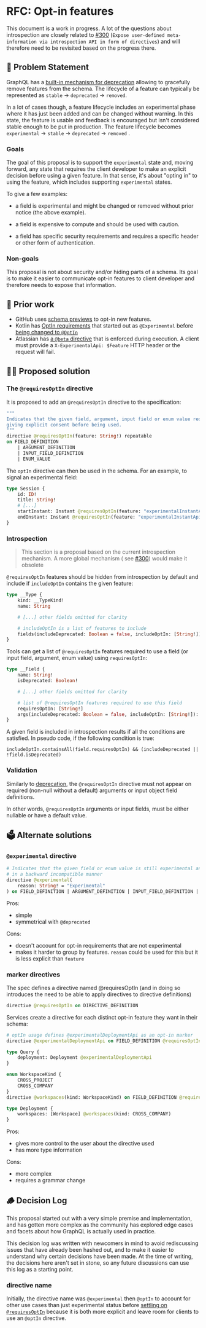 # RFC: Opt-in features

This document is a work in progress. A lot of the questions about introspection are closely related
to [#300](https://github.com/graphql/graphql-spec/issues/300) (`Expose user-defined meta-information via introspection API in form of directives`)
and will therefore need to be revisited based on the progress there.

## 📜 Problem Statement

GraphQL has a [built-in mechanism for deprecation](https://spec.graphql.org/draft/#sec--deprecated) allowing to
gracefully remove features from the schema. The lifecycle of a feature can typically be represented as `stable`
-> `deprecated` -> `removed`.

In a lot of cases though, a feature lifecycle includes an experimental phase where it has just been added and can be
changed without warning. In this state, the feature is usable and feedback is encouraged but isn't considered stable
enough to be put in production. The feature lifecycle becomes `experimental` -> `stable` -> `deprecated` -> `removed` .

### Goals

The goal of this proposal is to support the `experimental` state and, moving forward, any state that requires the client
developer to make an explicit decision before using a given feature. In that sense, it's about "opting in" to using the
feature, which includes supporting `experimental` states.

To give a few examples:

* a field is experimental and might be changed or removed without prior notice (the above example).

* a field is expensive to compute and should be used with caution.

* a field has specific security requirements and requires a specific header or other form of authentication.

### Non-goals

This proposal is not about security and/or hiding parts of a schema. Its goal is to make it easier to communicate opt-in
features to client developer and therefore needs to expose that information.

## 👀 Prior work

* GitHub uses [schema previews](https://docs.github.com/en/graphql/overview/schema-previews) to opt-in new features.
* Kotlin has [OptIn requirements](https://kotlinlang.org/docs/opt-in-requirements.html) that started out
  as `@Experimental`
  before [being changed to `@OptIn`](https://youtrack.jetbrains.com/issue/KT-26216/Generalize-Experimental-API)
* Atlassian
  has [a `@beta` directive](https://developer.atlassian.com/platform/atlassian-graphql-api/graphql/#schema-changes) that
  is enforced during execution. A client must provide a `X-ExperimentalApi: $Feature` HTTP header or the request will
  fail.

## 🧑‍💻 Proposed solution

### The `@requiresOptIn` directive

It is proposed to add an `@requiresOptIn` directive to the specification:

```graphql
"""
Indicates that the given field, argument, input field or enum value requires
giving explicit consent before being used.
"""
directive @requiresOptIn(feature: String!) repeatable
on FIELD_DEFINITION
    | ARGUMENT_DEFINITION
    | INPUT_FIELD_DEFINITION
    | ENUM_VALUE
```

The `optIn` directive can then be used in the schema. For an example, to signal an experimental field:

```graphql
type Session {
    id: ID!
    title: String!
    # [...]
    startInstant: Instant @requiresOptIn(feature: "experimentalInstantApi")
    endInstant: Instant @requiresOptIn(feature: "experimentalInstantApi")
}
```

### Introspection

> This section is a proposal based on the current introspection mechanism. A more global mechanism (
> see [#300](https://github.com/graphql/graphql-spec/issues/300)) would make it obsolete

`@requiresOptIn` features should be hidden from introspection by default and include if `includeOptIn` contains the
given feature:

```graphql
type __Type {
    kind: __TypeKind!
    name: String

    # [...] other fields omitted for clarity

    # includeOptIn is a list of features to include
    fields(includeDeprecated: Boolean = false, includeOptIn: [String!]): [__Field!]
}
```

Tools can get a list of `@requiresOptIn` features required to use a field (or input field, argument, enum value)
using `requiresOptIn`:

```graphql
type __Field {
    name: String!
    isDeprecated: Boolean!

    # [...] other fields omitted for clarity

    # list of @requiresOptIn features required to use this field
    requiresOptIn: [String!]
    args(includeDeprecated: Boolean = false, includeOptIn: [String!]): [__InputValue!]!
}
```

A given field is included in introspection results if all the conditions are satisfied. In pseudo code, if the following
condition is true:

```
includeOptIn.containsAll(field.requiresOptIn) && (includeDeprecated || !field.isDeprecated)
```

### Validation

Similarly to [deprecation](https://spec.graphql.org/draft/#sel-FAHnBZNCAACCwDqvK), the `@requiresOptIn` directive must
not appear on required (non-null without a default) arguments or input object field definitions.

In other words, `@requiresOptIn`  arguments or input fields, must be either nullable or have a default value.

## 🗳️ Alternate solutions

### `@experimental` directive

```graphql
# Indicates that the given field or enum value is still experimental and might be changed 
# in a backward incompatible manner
directive @experimental(
    reason: String! = "Experimental"
) on FIELD_DEFINITION | ARGUMENT_DEFINITION | INPUT_FIELD_DEFINITION | ENUM_VALUE
```

Pros:

* simple
* symmetrical with `@deprecated`

Cons:

* doesn't account for opt-in requirements that are not experimental
* makes it harder to group by features. `reason` could be used for this but it is less explicit than `feature`

### marker directives

The spec defines a directive named @requiresOptIn (and in doing so introduces the need to be able to apply directives to
directive definitions)

```graphql
directive @requiresOptIn on DIRECTIVE_DEFINITION
```

Services create a directive for each distinct opt-in feature they want in their schema:

```graphql
# optIn usage defines @experimentalDeploymentApi as an opt-in marker
directive @experimentalDeploymentApi on FIELD_DEFINITION @requiresOptIn

type Query {
    deployment: Deployment @experimentalDeploymentApi
}

enum WorkspaceKind {
    CROSS_PROJECT
    CROSS_COMPANY
}
directive @workspaces(kind: WorkspaceKind) on FIELD_DEFINITION @requiresOptIn

type Deployment {
    workspaces: [Workspace] @workspaces(kind: CROSS_COMPANY)
}
```

Pros:

* gives more control to the user about the directive used
* has more type information

Cons:

* more complex
* requires a grammar change

## 🪵 Decision Log

This proposal started out with a very simple premise and implementation, and has gotten more complex as
the community has explored edge cases and facets about how GraphQL is actually used in practice.

This decision log was written with newcomers in mind to avoid rediscussing issues that have already been hashed out,
and to make it easier to understand why certain decisions have been made. At the time of writing,
the decisions here aren't set in stone, so any future discussions can use this log as a starting point.

### directive name

Initially, the directive name was `@experimental` then `@optIn` to account for other use cases than just experimental
status before [settling on `@requiresOptIn`](https://github.com/graphql/graphql-wg/pull/1006#discussion_r889467023)
because it is both more explicit and leave room for clients to use an `@optIn` directive.
